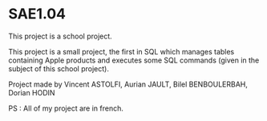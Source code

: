 # SAE1.04

This project is a school project.

This project is a small project, the first in SQL which manages tables containing Apple products and executes some SQL commands (given in the subject of this school project).

Project made by Vincent ASTOLFI, Aurian JAULT, Bilel BENBOULERBAH, Dorian HODIN

PS : All of my project are in french.
